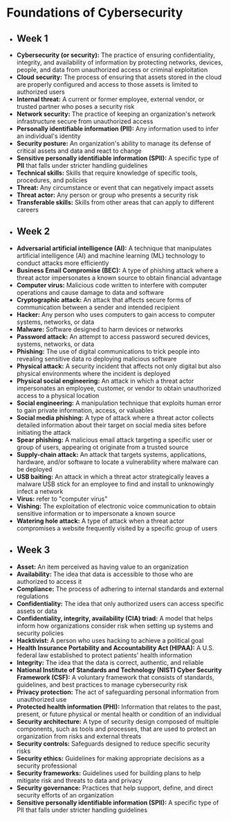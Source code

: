 # Foundations of Cybersecurity
- ## Week 1
- **Cybersecurity (or security):** The practice of ensuring confidentiality, integrity, and availability of information by protecting networks, devices, people, and data from unauthorized access or criminal exploitation
- **Cloud security:** The process of ensuring that assets stored in the cloud are properly configured and access to those assets is limited to authorized users
- **Internal threat:** A current or former employee, external vendor, or trusted partner who poses a security risk
- **Network security:** The practice of keeping an organization's network infrastructure secure from unauthorized access
- **Personally identifiable information (PII):** Any information used to infer an individual's identity
- **Security posture:** An organization's ability to manage its defense of critical assets and data and react to change
- **Sensitive personally identifiable information (SPII):** A specific type of **PII** that falls under stricter handling guidelines
- **Technical skills:** Skills that require knowledge of specific tools, procedures, and policies
- **Threat:** Any circumstance or event that can negatively impact assets
- **Threat actor:** Any person or group who presents a security risk
- **Transferable skills:** Skills from other areas that can apply to different careers
- ## Week 2
- **Adversarial artificial intelligence (AI):** A technique that manipulates artificial intelligence (AI) and machine learning (ML) technology to conduct attacks more efficiently
- **Business Email Compromise (BEC):** A type of phishing attack where a threat actor impersonates a known source to obtain financial advantage
- **Computer virus:** Malicious code written to interfere with computer operations and cause damage to data and software
- **Cryptographic attack:** An attack that affects secure forms of communication between a sender and intended recipient
- **Hacker:** Any person who uses computers to gain access to computer systems, networks, or data
- **Malware:** Software designed to harm devices or networks
- **Password attack:** An attempt to access password secured devices, systems, networks, or data
- **Phishing:** The use of digital communications to trick people into revealing sensitive data ro deploying malicious software
- **Physical attack:** A security incident that affects not only digital but also physical environments where the incident is deployed
- **Physical social engineering:** An attack in which a threat actor impersonates an employee, customer, or vendor to obtain unauthorized access to a physical location
- **Social engineering:** A manipulation technique that exploits human error to gain private information, access, or valuables
- **Social media phishing:** A type of attack where a threat actor collects detailed information about their target on social media sites before initiating the attack
- **Spear phishing:** A malicious email attack targeting a specific user or group of users, appearing ot originate from a trusted source
- **Supply-chain attack:** An attack that targets systems, applications, hardware, and/or software to locate a vulnerability where malware can be deployed
- **USB baiting:** An attack in which a threat actor strategically leaves a malware USB stick for an employee to find and install to unknowingly infect a network
- **Virus:** refer to "computer virus"
- **Vishing:** The exploitation of electronic voice communication to obtain sensitive information or to impersonate a known source
- **Watering hole attack:** A type of attack when a threat actor compromises a website frequently visited by a specific group of users
- ## Week 3
- **Asset:** An item perceived as having value to an organization
- **Availability:** The idea that data is accessible to those who are authorized to access it
- **Compliance:** The process of adhering to internal standards and external regulations
- **Confidentiality:** The idea that only authorized users can access specific assets or data
- **Confidentiality, integrity, availability (CIA) triad:** A model that helps inform how organizations consider risk when setting up systems and security policies
- **Hacktivist:** A person who uses hacking to achieve a political goal
- **Health Insurance Portability and Accountability Act (HIPAA):** A U.S. federal law established to protect patients' health information
- **Integrity:** The idea that the data is correct, authentic, and reliable
- **National Institute of Standards and Technology (NIST) Cyber Security Framework (CSF):** A voluntary framework that consists of standards, guidelines, and best practices to manage cybersecurity risk
- **Privacy protection:** The act of safeguarding personal information from unauthorized use
- **Protected health information (PHI):** Information that relates to the past, present, or future physical or mental health or condition of an individual
- **Security architecture:** A type of security design composed of multiple components, such as tools and processes, that are used to protect an organization from risks and external threats
- **Security controls:** Safeguards designed to reduce specific security risks
- **Security ethics:** Guidelines for making appropriate decisions as a security professional
- **Security frameworks:** Guidelines used for building plans to help mitigate risk and threats to data and privacy
- **Security governance:** Practices that help support, define, and direct security efforts of an organization
- **Sensitive personally identifiable information (SPII):** A specific type of PII that falls under stricter handling guidelines